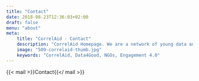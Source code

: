```yaml
---
title: "Contact"
date: 2018-08-23T12:36:03+02:00
draft: false
menu: "about"
meta:
    title: "CorrelAid - Contact"
    description: "CorrelAid Homepage. We are a network of young data analysts that wants to change the world with a more inclusive, integrated and innovative approach to data analysis."
    image: "509-correlaid-thumb.jpg"
    keywords: "CorrelAid, Data4Good, NGOs, Engagement 4.0"
---
```


{{< mail >}}Contact{{</ mail >}} 